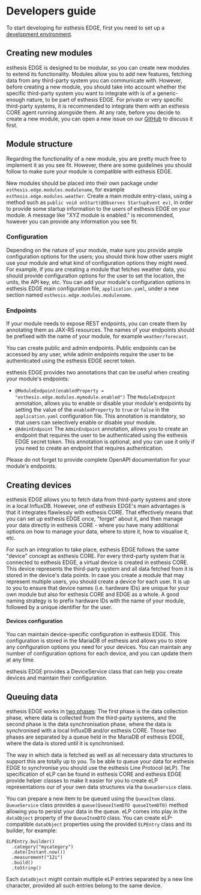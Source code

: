 # Developers guide

To start developing for esthesis EDGE, first you need to set up a [development environment](Dev-environment-setup.md).

## Creating new modules

esthesis EDGE is designed to be modular, so you can create new modules to extend its functionality. Modules allow
you to add new features, fetching data from any third-party system you can communicate with. However, before creating
a new module, you should take into account whether the specific third-party system you want to integrate with is
of a generic-enough nature, to be part of esthesis EDGE. For private or very specific third-party systems, it is
recommended to integrate them with an esthesis CORE agent running alongside them. At any rate, before you decide to
create a new module, you can open a new issue on our [GitHub](https://github.com/esthesis-iot/esthesis-edge/issues)
to discuss it first.

## Module structure

Regarding the functionality of a new module, you are pretty much free to implement it as you see fit. However, there
are some guidelines you should follow to make sure your module is compatible with esthesis EDGE.

New modules should be placed into their own package under `esthesis.edge.modules.modulename`, for example
`esthesis.edge.modules.weather`. Create a main module entry-class, using a method such as
`public void onStart(@Observes StartupEvent ev)`, in order to provide some startup information to the users of
esthesis EDGE on your module. A message like "XYZ module is enabled." is recommended, however you can provide any
information you see fit.

### Configuration

Depending on the nature of your module, make sure you provide ample configuration options for the users; you should
think how other users might use your module and what kind of configuration options they might need. For example, if
you are creating a module that fetches weather data, you should provide configuration options for the user to set
the location, the units, the API key, etc. You can add your module's configuration options in esthesis EDGE
main configuration file, `application.yaml`, under a new section named `esthesis.edge.modules.modulename`.

### Endpoints

If your module needs to expose REST endpoints, you can create them by annotating them as JAX-RS resources. The
names of your endpoints should be prefixed with the name of your module, for example `weather/forecast`.

You can create public and admin endpoints. Public endpoints can be accessed by any user, while admin endpoints
require the user to be authenticated using the esthesis EDGE secret token.

esthesis EDGE provides two annotations that can be useful when creating your module's endpoints:

- `@ModuleEndpoint(enabledProperty = "esthesis.edge.modules.mymodule.enabled")`
  The `ModuleEndpoint` annotation, allows you to enable or disable your module's endpoints by setting the value of
  the `enabledProperty` to `true` or `false` in the `application.yaml` configuration file. This annotation is mandatory,
  so that users can selectively enable or disable your module.
- `@AdminEndpoint`
  The `AdminEndpoint` annotation, allows you to create an endpoint that requires the user to be authenticated using the
  esthesis EDGE secret token. This annotation is optional, and you can use it only if you need to create an endpoint
  that requires authentication.

<tip>
Please do not forget to provide complete OpenAPI documentation for your module's endpoints.
</tip>

## Creating devices

esthesis EDGE allows you to fetch data from third-party systems and store in a local InfluxDB. However, one of esthesis
EDGE's main advantages is that it integrates flawlessly with esthesis CORE. That effectively means that you can set up
esthesis EDGE once, "forget" about it, and then manage your data directly in esthesis CORE - where you have many
additional options on how to manage your data, where to store it, how to visualise it, etc.

For such an integration to take place, esthesis EDGE follows the same "device" concept as esthesis CORE. For every
third-party system that is connected to esthesis EDGE, a virtual device is created in esthesis CORE. This device
represents the third-party system and all data fetched from it is stored in the device's data points. In case you create
a module that may represent multiple users, you should create a device for each user. It is up to you to ensure that
device names (i.e. hardware IDs) are unique for your own module but also for esthesis CORE and EDGE as a whole. A good
naming strategy is to prefix hardware IDs with the name of your module, followed by a unique identifier for the user.

#### Devices configuration

You can maintain device-specific configuration in esthesis EDGE. This configuration is stored in the MariaDB of esthesis
and allows you to store any configuration options you need for your devices. You can maintain any number of
configuration
options for each device, and you can update them at any time.

<tip>
esthesis EDGE provides a DeviceService class that can help you create devices and maintain their configuration.
</tip>

## Queuing data

esthesis EDGE works in [two phases](How-it-works.md): The first phase is the data collection phase, where data is
collected from the third-party systems, and the second phase is the data synchronisation phase, where the data is
synchronised with a local InfluxDB and/or esthesis CORE. Those two phases are separated by a queue held in the MariaDB
of esthesis EDGE, where the data is stored until it is synchronised.

The way in which data is fetched as well as all necessary data structures to support this are totally up to you.
To be able to queue your data for esthesis EDGE to synchronise you should use the esthesis Line Protocol 
(eLP). The specification of eLP can be found in esthesis CORE and esthesis EDGE provide helper classes to make it easier 
for you to create eLP representations our of your own data structures via tha `QueueService` class.

You can prepare a new item to be queued using the `QueueItem` class. `QueueService` class provides a 
`queue(QueueItemDTO queueItemDTO)` method allowing you to persist your data in the queue. eLP comes into play in the
`dataObject` property of the `QueueItemDTO` class. You can create eLP-compatible `dataObject` properties using the 
provided `ELPEntry` class and its builder, for example:
```
ELPEntry.builder()
  .category("mycategory")
  .date(Instant.now())
  .measurement("12i")
  .build()
  .toString()
```

Each `dataObject` might contain multiple eLP entries separated by a new line character, provided all such entries
belong to the same device.